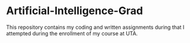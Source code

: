 # Artificial-Intelligence-Grad


This repository contains my coding and written assignments during that I attempted during the enrollment of my course at UTA. 
